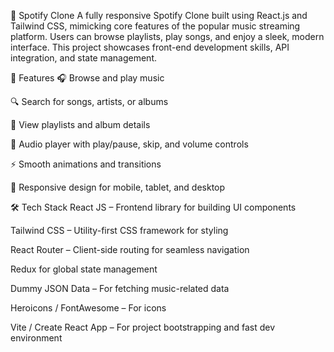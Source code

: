 🎵 Spotify Clone
A fully responsive Spotify Clone built using React.js and Tailwind CSS, mimicking core features of the popular music streaming platform. Users can browse playlists, play songs, and enjoy a sleek, modern interface. This project showcases front-end development skills, API integration, and state management.

🚀 Features
🎧 Browse and play music

🔍 Search for songs, artists, or albums

📁 View playlists and album details

🎵 Audio player with play/pause, skip, and volume controls

⚡ Smooth animations and transitions

📱 Responsive design for mobile, tablet, and desktop

🛠️ Tech Stack
React JS – Frontend library for building UI components

Tailwind CSS – Utility-first CSS framework for styling

React Router – Client-side routing for seamless navigation

Redux for global state management

Dummy JSON Data – For fetching music-related data

Heroicons / FontAwesome – For icons

Vite / Create React App – For project bootstrapping and fast dev environment

